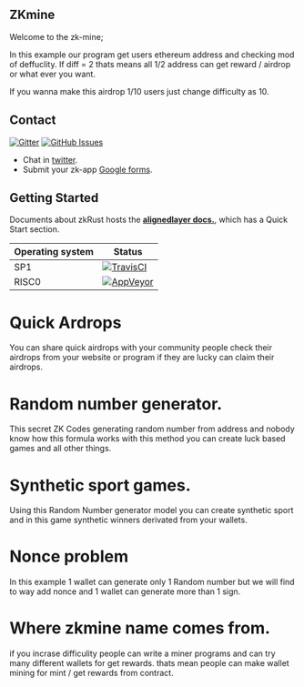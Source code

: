 ## ZKmine
Welcome to the zk-mine;

In this example our program get users ethereum address and checking mod of deffuclity.
If diff = 2 thats means all 1/2 address can get reward / airdrop or what ever you want.

If you wanna make this airdrop 1/10 users just change difficulty as 10.

## Contact

[![Gitter](https://img.shields.io/gitter/room/nwjs/nw.js.svg)](https://x.com/yasinaktimur/)
[![GitHub Issues](https://img.shields.io/badge/open%20issues-0-yellow.svg)](https://github.com/omgbbqhaxx/zkmine/issues)

- Chat in [twitter](https://x.com/yasinaktimur).
- Submit your zk-app [Google forms](https://forms.gle/YKo3P8XSDx4KYD768).



## Getting Started

Documents about zkRust hosts the **[alignedlayer docs.](https://docs.alignedlayer.com/)**, which
has a Quick Start section.

Operating system | Status
---------------- | ----------
SP1 | [![TravisCI](https://img.shields.io/badge/build-passing-brightgreen.svg)](https://travis-ci.org/cloudbank/cloudbank-github)
RISC0         | [![AppVeyor](https://img.shields.io/badge/build-passing-brightgreen.svg)](https://ci.appveyor.com/project/cloudbank/cloudbank-github)

 


# Quick Ardrops

You can share quick airdrops with your community people check 
their airdrops from your website or program if they are lucky can claim their airdrops.

# Random number generator.

This secret ZK Codes generating random number from address and nobody know how this formula works with this method you can create luck based games and all other things.

# Synthetic sport games.

Using this Random Number generator model you can create synthetic sport and in this game synthetic winners derivated from your wallets.


# Nonce problem

In this example 1 wallet can generate only 1 Random number but we will find to way add nonce and 1 wallet can generate more than 1 sign.

# Where zkmine name comes from.

if you incrase difficulity people can write a miner programs and can try many different wallets for get rewards. thats mean people can make wallet mining for mint / get rewards from contract.


